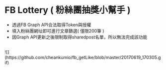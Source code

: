 # FB Lottery ( 粉絲團抽獎小幫手 )
- 透過FB Graph API合法取得Token與授權
- 填入粉絲團網址即可進行文章篩選( 僅限200筆 )
- 因Graph API更新之後限制取得sharedpost名單，所以無法完成該功能
<br>
![](https://github.com/cheankumio/fb_getLike/blob/master/20170619_170305.gif)
